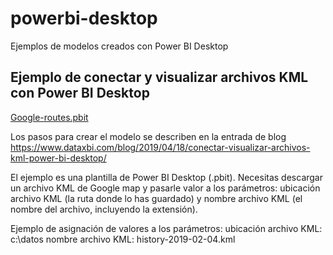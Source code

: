 # powerbi-desktop
Ejemplos de modelos creados con Power BI Desktop 

## Ejemplo de conectar y visualizar archivos KML con Power BI Desktop
[Google-routes.pbit](Google-routes.pbit)

Los pasos para crear el modelo se describen en la entrada de blog https://www.dataxbi.com/blog/2019/04/18/conectar-visualizar-archivos-kml-power-bi-desktop/

El ejemplo es una plantilla de Power BI Desktop (.pbit). Necesitas descargar un archivo KML de Google map y pasarle valor a los parámetros: ubicación archivo KML (la ruta donde lo has guardado) y nombre archivo KML (el nombre del archivo, incluyendo la extensión). 

Ejemplo de asignación de valores a los parámetros:
ubicación archivo KML: c:\datos
nombre archivo KML: history-2019-02-04.kml